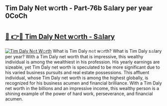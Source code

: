 ## Tim Daly N𝚎t w𝚘rth - Part-76b S𝚊lary per year 0CoCh

# <h2><a href="http://gc459y.nevu.top/?p=Tim+Daly">🔗 👉🔴 Tim Daly N𝚎t w𝚘rth - S𝚊lary</a></h2>

[![Tim Daly N𝚎t W𝚘rth](https://i.imgur.com/Oavwk0R.jpeg)](http://gc459y.nevu.top/?p=Tim+Daly)
What is Tim Daly n𝚎t w𝚘rth? What is Tim Daly s𝚊lary per year?
With a Tim Daly net worth that is impressive, this wealthy individual is among the wealthiest in his profession. His yearly earnings are sizeable, yet Tim Daly net worth is speculated to be more significant due to his varied business pursuits and real estate possessions. This affluent individual, whose Tim Daly net worth is among the highest globally, is recognized for his business acumen and financial brilliance. With a Tim Daly net worth in the billions and an impressive income, this wealthy person is a shining example of the power of hard work, perseverance, and financial acumen.
